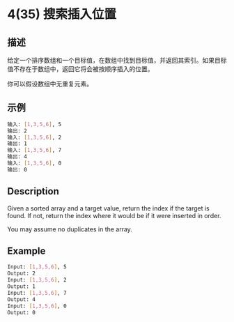 # 4(35) 搜索插入位置
## 描述
给定一个排序数组和一个目标值，在数组中找到目标值，并返回其索引。如果目标值不存在于数组中，返回它将会被按顺序插入的位置。

你可以假设数组中无重复元素。

## 示例
```bash
输入: [1,3,5,6], 5
输出: 2
输入: [1,3,5,6], 2
输出: 1
输入: [1,3,5,6], 7
输出: 4
输入: [1,3,5,6], 0
输出: 0
``` 
## Description
Given a sorted array and a target value, return the index if the target is found. If not, return the index where it would be if it were inserted in order.

You may assume no duplicates in the array.

## Example
```bash
Input: [1,3,5,6], 5
Output: 2
Input: [1,3,5,6], 2
Output: 1
Input: [1,3,5,6], 7
Output: 4
Input: [1,3,5,6], 0
Output: 0
```